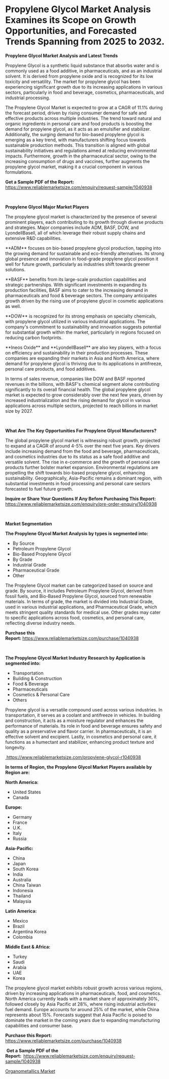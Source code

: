 <p><h1>Propylene Glycol Market Analysis Examines its Scope on Growth Opportunities, and Forecasted Trends Spanning from 2025 to 2032.</h1></p><p><strong>Propylene Glycol Market Analysis and Latest Trends</strong></p>
<p><p>Propylene Glycol is a synthetic liquid substance that absorbs water and is commonly used as a food additive, in pharmaceuticals, and as an industrial solvent. It is derived from propylene oxide and is recognized for its low toxicity and versatility. The market for propylene glycol has been experiencing significant growth due to its increasing applications in various sectors, particularly in food and beverage, cosmetics, pharmaceuticals, and industrial processing.</p><p>The Propylene Glycol Market is expected to grow at a CAGR of 11.1% during the forecast period, driven by rising consumer demand for safe and effective products across multiple industries. The trend toward natural and organic ingredients in personal care and food products is boosting the demand for propylene glycol, as it acts as an emulsifier and stabilizer. Additionally, the surging demand for bio-based propylene glycol is emerging as a key trend, with manufacturers shifting focus towards sustainable production methods. This transition is aligned with global sustainability initiatives and regulations aimed at reducing environmental impacts. Furthermore, growth in the pharmaceutical sector, owing to the increasing consumption of drugs and vaccines, further augments the propylene glycol market, making it a crucial component in various formulations.</p></p>
<p><strong>Get a Sample PDF of the Report:&nbsp;</strong> <a href="https://www.reliablemarketsize.com/enquiry/request-sample/1040938?utm_campaign=3550&utm_medium=2&utm_source=Github&utm_content=ia&utm_term=31032025&utm_id=propylene-glycol">https://www.reliablemarketsize.com/enquiry/request-sample/1040938</a></p>
<p>&nbsp;</p>
<p><strong>Propylene Glycol Major Market Players</strong></p>
<p><p>The propylene glycol market is characterized by the presence of several prominent players, each contributing to its growth through diverse products and strategies. Major companies include ADM, BASF, DOW, and LyondellBasell, all of which leverage their robust supply chains and extensive R&D capabilities.</p><p>**ADM** focuses on bio-based propylene glycol production, tapping into the growing demand for sustainable and eco-friendly alternatives. Its strong global presence and innovation in food-grade propylene glycol position it well for future growth, particularly as industries shift towards greener solutions.</p><p>**BASF** benefits from its large-scale production capabilities and strategic partnerships. With significant investments in expanding its production facilities, BASF aims to cater to the increasing demand in pharmaceuticals and food & beverage sectors. The company anticipates growth driven by the rising use of propylene glycol in cosmetic applications as well.</p><p>**DOW** is recognized for its strong emphasis on specialty chemicals, with propylene glycol utilized in various industrial applications. The company's commitment to sustainability and innovation suggests potential for substantial growth within the market, particularly in regions focused on reducing carbon footprints.</p><p>**Ineos Oxide** and **LyondellBasell** are also key players, with a focus on efficiency and sustainability in their production processes. These companies are expanding their markets in Asia and North America, where demand for propylene glycol is thriving due to its applications in antifreeze, personal care products, and food additives.</p><p>In terms of sales revenue, companies like DOW and BASF reported revenues in the billions, with BASF's chemical segment alone contributing significantly to its overall financial health. The global propylene glycol market is expected to grow considerably over the next few years, driven by increased industrialization and the rising demand for glycol in various applications across multiple sectors, projected to reach billions in market size by 2027.</p></p>
<p>&nbsp;</p>
<p><strong>What Are The Key Opportunities For Propylene Glycol Manufacturers?</strong></p>
<p><p>The global propylene glycol market is witnessing robust growth, projected to expand at a CAGR of around 4-5% over the next five years. Key drivers include increasing demand from the food and beverage, pharmaceuticals, and cosmetics industries due to its status as a safe food additive and versatile solvent. The rise in e-commerce and the growth of personal care products further bolster market expansion. Environmental regulations are propelling the shift towards bio-based propylene glycol, enhancing sustainability. Geographically, Asia-Pacific remains a dominant region, with substantial investments in food processing and personal care sectors forecasted to fuel future growth.</p></p>
<p><strong>Inquire or Share Your Questions If Any Before Purchasing This Report:</strong> <a href="https://www.reliablemarketsize.com/enquiry/pre-order-enquiry/1040938?utm_campaign=3550&utm_medium=2&utm_source=Github&utm_content=ia&utm_term=31032025&utm_id=propylene-glycol">https://www.reliablemarketsize.com/enquiry/pre-order-enquiry/1040938</a></p>
<p>&nbsp;</p>
<p><strong>Market Segmentation</strong></p>
<p><strong>The Propylene Glycol Market Analysis by types is segmented into:</strong></p>
<p><ul><li>By Source</li><li>Petroleum Propylene Glycol</li><li>Bio-Based Propylene Glycol</li><li>By Grade</li><li>Industrial Grade</li><li>Pharmaceutical Grade</li><li>Other</li></ul></p>
<p><p>The Propylene Glycol market can be categorized based on source and grade. By source, it includes Petroleum Propylene Glycol, derived from fossil fuels, and Bio-Based Propylene Glycol, sourced from renewable materials. In terms of grade, the market is divided into Industrial Grade, used in various industrial applications, and Pharmaceutical Grade, which meets stringent quality standards for medical use. Other grades may cater to specific applications across food, cosmetics, and personal care, reflecting diverse industry needs.</p></p>
<p><strong>Purchase this Report:&nbsp;</strong><a href="https://www.reliablemarketsize.com/purchase/1040938?utm_campaign=3550&utm_medium=2&utm_source=Github&utm_content=ia&utm_term=31032025&utm_id=propylene-glycol">https://www.reliablemarketsize.com/purchase/1040938</a></p>
<p>&nbsp;</p>
<p><strong>The Propylene Glycol Market Industry Research by Application is segmented into:</strong></p>
<p><ul><li>Transportation</li><li>Building & Construction</li><li>Food & Beverage</li><li>Pharmaceuticals</li><li>Cosmetics & Personal Care</li><li>Others</li></ul></p>
<p><p>Propylene glycol is a versatile compound used across various industries. In transportation, it serves as a coolant and antifreeze in vehicles. In building and construction, it acts as a moisture regulator and enhances the performance of materials. Its role in food and beverage ensures safety and quality as a preservative and flavor carrier. In pharmaceuticals, it is an effective solvent and excipient. Lastly, in cosmetics and personal care, it functions as a humectant and stabilizer, enhancing product texture and longevity.</p></p>
<p><a href="https://www.reliablemarketsize.com/propylene-glycol-r1040938?utm_campaign=3550&utm_medium=2&utm_source=Github&utm_content=ia&utm_term=31032025&utm_id=propylene-glycol">&nbsp;https://www.reliablemarketsize.com/propylene-glycol-r1040938</a></p>
<p><strong>In terms of Region, the Propylene Glycol Market Players available by Region are:</strong></p>
<p>
    <p> <strong> North America: </strong>
        <ul>
            <li>United States</li>
            <li>Canada</li>
        </ul>
        </p> 
    <p> <strong> Europe: </strong>
        <ul>
            <li>Germany</li>
            <li>France</li>
            <li>U.K.</li>
            <li>Italy</li>
            <li>Russia</li>
        </ul>
        </p> 
    <p> <strong> Asia-Pacific: </strong>
        <ul>
            <li>China</li>
            <li>Japan</li>
            <li>South Korea</li>
            <li>India</li>
            <li>Australia</li>
            <li>China Taiwan</li>
            <li>Indonesia</li>
            <li>Thailand</li>
            <li>Malaysia</li>
        </ul>
        </p> 
    <p> <strong> Latin America: </strong>
        <ul>
            <li>Mexico</li>
            <li>Brazil</li>
            <li>Argentina Korea</li>
            <li>Colombia</li>
        </ul>
        </p> 
    <p> <strong> Middle East & Africa: </strong>
        <ul>
            <li>Turkey</li>
            <li>Saudi</li>
            <li>Arabia</li>
            <li>UAE</li>
            <li>Korea</li>
        </ul>
    </p>
    </p>
<p><p>The propylene glycol market exhibits robust growth across various regions, driven by increasing applications in pharmaceuticals, food, and cosmetics. North America currently leads with a market share of approximately 30%, followed closely by Asia Pacific at 28%, where rising industrial activities fuel demand. Europe accounts for around 25% of the market, while China represents about 15%. Forecasts suggest that Asia Pacific is poised to dominate the market in the coming years due to expanding manufacturing capabilities and consumer base.</p></p>
<p><strong>Purchase this Report: </strong><a href="https://www.reliablemarketsize.com/purchase/1040938?utm_campaign=3550&utm_medium=2&utm_source=Github&utm_content=ia&utm_term=31032025&utm_id=propylene-glycol">https://www.reliablemarketsize.com/purchase/1040938</a></p>
<p>&nbsp;<strong>Get a Sample PDF of the Report:&nbsp;&nbsp;</strong><a href="https://www.reliablemarketsize.com/enquiry/request-sample/1040938?utm_campaign=3550&utm_medium=2&utm_source=Github&utm_content=ia&utm_term=31032025&utm_id=propylene-glycol">https://www.reliablemarketsize.com/enquiry/request-sample/1040938</a></p>
<p><strong></strong></p>
<p><p><a href="https://github.com/oeungcolesh0/Market-Research-Report-List-1/blob/main/organometallics-market.md?utm_campaign=3550&utm_medium=2&utm_source=Github&utm_content=ia&utm_term=31032025&utm_id=propylene-glycol">Organometallics Market</a></p></p>
